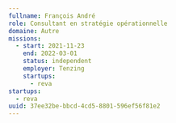 ```yaml
---
fullname: François André
role: Consultant en stratégie opérationnelle
domaine: Autre
missions:
  - start: 2021-11-23
    end: 2022-03-01
    status: independent
    employer: Tenzing
    startups:
      - reva
startups:
  - reva
uuid: 37ee32be-bbcd-4cd5-8801-596ef56f81e2
---
```

